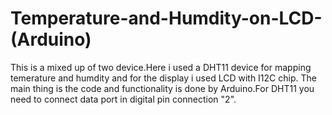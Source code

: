 # Temperature-and-Humdity-on-LCD-(Arduino)

This is a mixed up of two device.Here i used a DHT11 device for mapping temerature and humdity and for the display i used LCD with I12C chip. The main thing is the code and functionality is done by Arduino.For DHT11 you need to connect data port in digital pin connection "2". 


